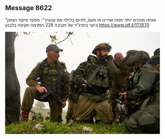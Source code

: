 ## Message 8622

"אנחנו מוכנים יותר ממה שהיינו אי פעם, להיום בלילה אם נצטרך":
מפקד פיקוד הצפון ביקר בתרג"ד של חטיבה 228 המדמה תקיפה בלבנון
https://www.idf.il/173570

![Photo](./8622/8622_photo.jpg)
